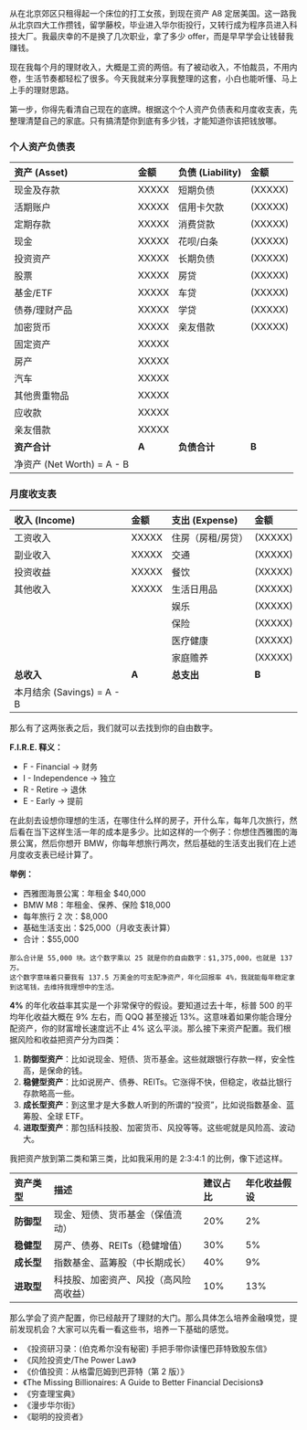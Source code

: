 
从在北京郊区只租得起一个床位的打工女孩，到现在资产 A8 定居美国。这一路我从北京四大工作攒钱，留学藤校，毕业进入华尔街投行，又转行成为程序员进入科技大厂。我最庆幸的不是换了几次职业，拿了多少 offer，而是早早学会让钱替我赚钱。

现在我每个月的理财收入，大概是工资的两倍。有了被动收入，不怕裁员，不用内卷，生活节奏都轻松了很多。今天我就来分享我整理的这套，小白也能听懂、马上上手的理财思路。

第一步，你得先看清自己现在的底牌。根据这个个人资产负债表和月度收支表，先整理清楚自己的家底。只有搞清楚你到底有多少钱，才能知道你该把钱放哪。

### 个人资产负债表

| **资产 (Asset)** | **金额** | **负债 (Liability)** | **金额** |
| :--- | :--- | :--- | :--- |
| 现金及存款 | XXXXX | 短期负债 | (XXXXX) |
| 活期账户 | XXXXX | 信用卡欠款 | (XXXXX) |
| 定期存款 | XXXXX | 消费贷款 | (XXXXX) |
| 现金 | XXXXX | 花呗/白条 | (XXXXX) |
| 投资资产 | XXXXX | 长期负债 | (XXXXX) |
| 股票 | XXXXX | 房贷 | (XXXXX) |
| 基金/ETF | XXXXX | 车贷 | (XXXXX) |
| 债券/理财产品 | XXXXX | 学贷 | (XXXXX) |
| 加密货币 | XXXXX | 亲友借款 | (XXXXX) |
| 固定资产 | XXXXX | | |
| 房产 | XXXXX | | |
| 汽车 | XXXXX | | |
| 其他贵重物品 | XXXXX | | |
| 应收款 | XXXXX | | |
| 亲友借款 | XXXXX | | |
| **资产合计** | **A** | **负债合计** | **B** |
| 净资产 (Net Worth) = A - B


### 月度收支表

| **收入 (Income)** | **金额** | **支出 (Expense)** | **金额** |
| :--- | :--- | :--- | :--- |
| 工资收入 | XXXXX | 住房（房租/房贷） | (XXXXX) |
| 副业收入 | XXXXX | 交通 | (XXXXX) |
| 投资收益 | XXXXX | 餐饮 | (XXXXX) |
| 其他收入 | XXXXX | 生活日用品 | (XXXXX) |
| | | 娱乐 | (XXXXX) |
| | | 保险 | (XXXXX) |
| | | 医疗健康 | (XXXXX) |
| | | 家庭赡养 | (XXXXX) |
| **总收入** | **A** | **总支出** | **B** |
| 本月结余 (Savings) = A - B

那么有了这两张表之后，我们就可以去找到你的自由数字。

**F.I.R.E. 释义：**
- F - Financial → 财务
- I - Independence → 独立
- R - Retire → 退休
- E - Early → 提前


在此刻去设想你理想的生活，在哪住什么样的房子，开什么车，每年几次旅行，然后看在当下这样生活一年的成本是多少。比如这样的一个例子：你想住西雅图的海景公寓，然后你想开 BMW，你每年想旅行两次，然后基础的生活支出我们在上述月度收支表已经计算了。

**举例：**

- 西雅图海景公寓：年租金 $40,000
- BMW M8：年租金、保养、保险 $18,000
- 每年旅行 2 次：$8,000
- 基础生活支出：$25,000（月收支表计算）
- 合计：$55,000


```
那么合计是 55,000 块。这个数字乘以 25 就是你的自由数字：$1,375,000，也就是 137 万。
这个数字意味着只要我有 137.5 万美金的可支配净资产，年化回报率 4%，我就能每年稳定拿到这笔钱，去维持我理想中的生活。
```

**4%** 的年化收益率其实是一个非常保守的假设。要知道过去十年，标普 500 的平均年化收益大概在 9% 左右，而 QQQ 甚至接近 13%。这意味着如果你能合理分配资产，你的财富增长速度远不止 4% 这么平淡。那么接下来资产配置。我们根据风险和收益把资产分为四类：

1.  **防御型资产**：比如说现金、短债、货币基金。这些就跟银行存款一样，安全性高，是保命的钱。
2.  **稳健型资产**：比如说房产、债券、REITs。它涨得不快，但稳定，收益比银行存款略高一些。
3.  **成长型资产**：到这里才是大多数人听到的所谓的“投资”，比如说指数基金、蓝筹股、全球 ETF。
4.  **进取型资产**：那包括科技股、加密货币、风投等等。这些呢就是风险高、波动大。

我把资产放到第二类和第三类，比如我采用的是 2:3:4:1 的比例，像下述这样。

| 资产类型 | 描述 | 建议占比 | 年化收益假设 |
| :--- | :--- | :--- | :--- |
| **防御型** | 现金、短债、货币基金（保值流动） | 20% | 2% |
| **稳健型** | 房产、债券、REITs（稳健增值） | 30% | 5% |
| **成长型** | 指数基金、蓝筹股（中长期成长） | 40% | 9% |
| **进取型** | 科技股、加密资产、风投（高风险高收益） | 10% | 13% |



那么学会了资产配置，你已经敲开了理财的大门。那么具体怎么培养金融嗅觉，提前发现机会？大家可以先看一看这些书，培养一下基础的感觉。

- 《投资研习录：(伯克希尔没有秘密) 手把手带你读懂巴菲特致股东信》
- 《风险投资史/The Power Law》
- 《价值投资：从格雷厄姆到巴菲特（第 2 版）》
- 《The Missing Billionaires: A Guide to Better Financial Decisions》
- 《穷查理宝典》
- 《漫步华尔街》
- 《聪明的投资者》